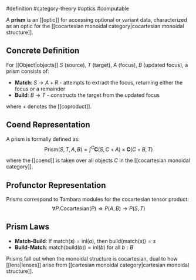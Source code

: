 #definition #category-theory #optics #computable

A **prism** is an [[optic]] for accessing optional or variant data, characterized as an optic for the [[cocartesian monoidal category|cocartesian monoidal structure]].

## Concrete Definition

For [[Object|objects]] $S$ (source), $T$ (target), $A$ (focus), $B$ (updated focus), a prism consists of:
- **Match**: $S \to A + R$ - attempts to extract the focus, returning either the focus or a remainder
- **Build**: $B \to T$ - constructs the target from the updated focus

where $+$ denotes the [[coproduct]].

## Coend Representation

A prism is formally defined as:
$$\text{Prism}(S, T, A, B) = \int^C \mathbf{C}(S, C + A) \times \mathbf{C}(C + B, T)$$

where the [[coend]] is taken over all objects $C$ in the [[cocartesian monoidal category]].

## Profunctor Representation

Prisms correspond to Tambara modules for the cocartesian tensor product:
$$\forall P. \text{Cocartesian}(P) \Rightarrow P(A, B) \to P(S, T)$$

## Prism Laws

- **Match-Build**: If $\text{match}(s) = \text{inl}(a)$, then $\text{build}(\text{match}(s)) = s$
- **Build-Match**: $\text{match}(\text{build}(b)) = \text{inl}(b)$ for all $b: B$

<!--
\begin{tikzcd}
S \arrow[r, "\text{match}"] & A + R \\
B \arrow[r, "\text{build}"] & T
\end{tikzcd}
-->

Prisms fall out when the monoidal structure is cocartesian, dual to how [[lens|lenses]] arise from [[cartesian monoidal category|cartesian monoidal structure]].
